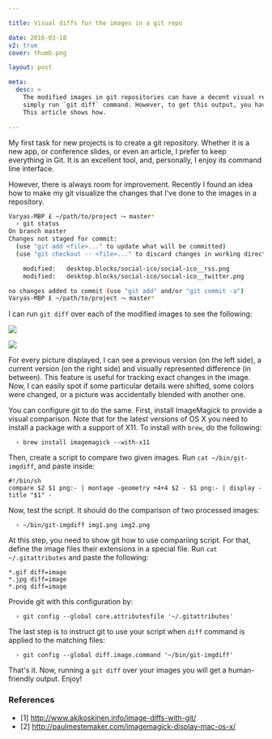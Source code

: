 ```yaml
---

title: Visual diffs for the images in a git repo

date: 2016-03-18
v2: true
cover: thumb.png

layout: post

meta:
  desc: >
    The modified images in git repositories can have a decent visual representation of file changes. For that, you
    simply run `git diff` command. However, to get this output, you have to do a little configuration.
    This article shows how.

---
```


My first task for new projects is to create a git repository. Whether it is a new app, or conference slides, or even an
article, I prefer to keep everything in Git. It is an excellent tool, and, personally, I enjoy its command line
interface.

However, there is always room for improvement. Recently I found an idea how to make my git visualize the changes that
I've done to the images in a repository.

<excerpt/>

```sh
Varyas-MBP £ ~/path/to/project ⤳ master*
  › git status
On branch master
Changes not staged for commit:
  (use "git add <file>..." to update what will be committed)
  (use "git checkout -- <file>..." to discard changes in working directory)

    modified:   desktop.blocks/social-ico/social-ico__rss.png
    modified:   desktop.blocks/social-ico/social-ico__twitter.png

no changes added to commit (use "git add" and/or "git commit -a")
Varyas-MBP £ ~/path/to/project ⤳ master*
```

I can run `git diff` over each of the modified images to see the following:

![](/posts/image-diffs-with-git/diff1.png)

![](/posts/image-diffs-with-git/diff2.png)

For every picture displayed, I can see a previous version (on the left side), a current version (on the right side) and
visually represented difference (in between). This feature is useful for tracking exact changes in the image. Now, I can
easily spot if some particular details were shifted, some colors were changed, or a picture was accidentally blended
with another one.

You can configure git to do the same. First, install ImageMagick to provide a visual comparison. Note that for the
latest versions of OS X you need to install a package with a support of X11. To install with `brew`, do the following:

```
  › brew install imagemagick --with-x11
```

Then, create a script to compare two given images. Run `cat ~/bin/git-imgdiff`, and paste inside:

```
#!/bin/sh
compare $2 $1 png:- | montage -geometry +4+4 $2 - $1 png:- | display -title "$1" -
```

Now, test the script. It should do the comparison of two processed images:

```
  › ~/bin/git-imgdiff img1.png img2.png
```

At this step, you need to show git how to use compariing script. For that, define the image files their extensions
in a special file. Run `cat ~/.gitattributes` and paste the following:

```
*.gif diff=image
*.jpg diff=image
*.png diff=image
```

Provide git with this configuration by:

```
  › git config --global core.attributesfile '~/.gitattributes'
```

The last step is to instruct git to use your script when `diff` command is applied to the matching files:

```
  › git config --global diff.image.command '~/bin/git-imgdiff'
```

That's it. Now, running a `git diff` over your images you will get a human-friendly output. Enjoy!

### References
* [1] http://www.akikoskinen.info/image-diffs-with-git/
* [2] http://paulmestemaker.com/imagemagick-display-mac-os-x/
